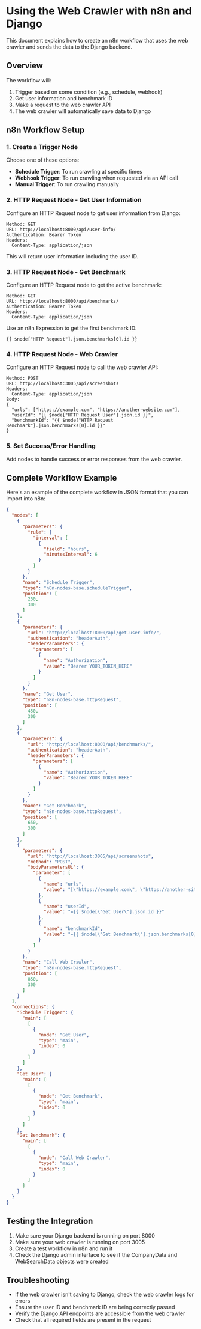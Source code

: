 # Using the Web Crawler with n8n and Django

This document explains how to create an n8n workflow that uses the web crawler and sends the data to the Django backend.

## Overview

The workflow will:
1. Trigger based on some condition (e.g., schedule, webhook)
2. Get user information and benchmark ID
3. Make a request to the web crawler API
4. The web crawler will automatically save data to Django

## n8n Workflow Setup

### 1. Create a Trigger Node

Choose one of these options:
- **Schedule Trigger**: To run crawling at specific times
- **Webhook Trigger**: To run crawling when requested via an API call
- **Manual Trigger**: To run crawling manually

### 2. HTTP Request Node - Get User Information

Configure an HTTP Request node to get user information from Django:

```
Method: GET
URL: http://localhost:8000/api/user-info/
Authentication: Bearer Token
Headers: 
  Content-Type: application/json
```

This will return user information including the user ID.

### 3. HTTP Request Node - Get Benchmark

Configure an HTTP Request node to get the active benchmark:

```
Method: GET 
URL: http://localhost:8000/api/benchmarks/
Authentication: Bearer Token
Headers:
  Content-Type: application/json
```

Use an n8n Expression to get the first benchmark ID:
```
{{ $node["HTTP Request"].json.benchmarks[0].id }}
```

### 4. HTTP Request Node - Web Crawler

Configure an HTTP Request node to call the web crawler API:

```
Method: POST
URL: http://localhost:3005/api/screenshots
Headers:
  Content-Type: application/json
Body:
{
  "urls": ["https://example.com", "https://another-website.com"],
  "userId": "{{ $node["HTTP Request User"].json.id }}",
  "benchmarkId": "{{ $node["HTTP Request Benchmark"].json.benchmarks[0].id }}"
}
```

### 5. Set Success/Error Handling

Add nodes to handle success or error responses from the web crawler.

## Complete Workflow Example

Here's an example of the complete workflow in JSON format that you can import into n8n:

```json
{
  "nodes": [
    {
      "parameters": {
        "rule": {
          "interval": [
            {
              "field": "hours",
              "minutesInterval": 6
            }
          ]
        }
      },
      "name": "Schedule Trigger",
      "type": "n8n-nodes-base.scheduleTrigger",
      "position": [
        250,
        300
      ]
    },
    {
      "parameters": {
        "url": "http://localhost:8000/api/get-user-info/",
        "authentication": "headerAuth",
        "headerParameters": {
          "parameters": [
            {
              "name": "Authorization",
              "value": "Bearer YOUR_TOKEN_HERE"
            }
          ]
        }
      },
      "name": "Get User",
      "type": "n8n-nodes-base.httpRequest",
      "position": [
        450,
        300
      ]
    },
    {
      "parameters": {
        "url": "http://localhost:8000/api/benchmarks/",
        "authentication": "headerAuth",
        "headerParameters": {
          "parameters": [
            {
              "name": "Authorization",
              "value": "Bearer YOUR_TOKEN_HERE"
            }
          ]
        }
      },
      "name": "Get Benchmark",
      "type": "n8n-nodes-base.httpRequest",
      "position": [
        650,
        300
      ]
    },
    {
      "parameters": {
        "url": "http://localhost:3005/api/screenshots",
        "method": "POST",
        "bodyParametersUi": {
          "parameter": [
            {
              "name": "urls",
              "value": "[\"https://example.com\", \"https://another-site.com\"]"
            },
            {
              "name": "userId",
              "value": "={{ $node[\"Get User\"].json.id }}"
            },
            {
              "name": "benchmarkId",
              "value": "={{ $node[\"Get Benchmark\"].json.benchmarks[0].id }}"
            }
          ]
        }
      },
      "name": "Call Web Crawler",
      "type": "n8n-nodes-base.httpRequest",
      "position": [
        850,
        300
      ]
    }
  ],
  "connections": {
    "Schedule Trigger": {
      "main": [
        [
          {
            "node": "Get User",
            "type": "main",
            "index": 0
          }
        ]
      ]
    },
    "Get User": {
      "main": [
        [
          {
            "node": "Get Benchmark",
            "type": "main",
            "index": 0
          }
        ]
      ]
    },
    "Get Benchmark": {
      "main": [
        [
          {
            "node": "Call Web Crawler",
            "type": "main",
            "index": 0
          }
        ]
      ]
    }
  }
}
```

## Testing the Integration

1. Make sure your Django backend is running on port 8000
2. Make sure your web crawler is running on port 3005
3. Create a test workflow in n8n and run it
4. Check the Django admin interface to see if the CompanyData and WebSearchData objects were created

## Troubleshooting

- If the web crawler isn't saving to Django, check the web crawler logs for errors
- Ensure the user ID and benchmark ID are being correctly passed
- Verify the Django API endpoints are accessible from the web crawler
- Check that all required fields are present in the request 